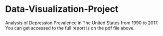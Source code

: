 # Data-Visualization-Project
Analysis of Depression Prevalence in The United States from 1990 to 2017. You can get accessed to the full report is on the pdf file above.
